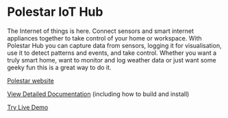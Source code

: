 # Polestar IoT Hub

The Internet of things is here. Connect sensors and smart internet appliances together to take control of your home or workspace. With Polestar Hub you can capture data from sensors, logging it for visualisation, use it to detect patterns and events, and take control. Whether you want a truly smart home, want to monitor and log weather data or just want some geeky fun this is a great way to do it.

[Polestar website](https://polestar.io/)

[View Detailed Documentation](https://polestar.io/polestar/help) (including how to build and install)

[Try Live Demo](https://polestar.io/polestar/login?username=guest&password=password&url=/polestar/)


